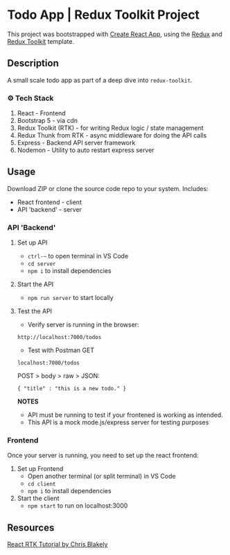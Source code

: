 # Todo App | Redux Toolkit Project

This project was bootstrapped with [Create React App](https://github.com/facebook/create-react-app), using the [Redux](https://redux.js.org/) and [Redux Toolkit](https://redux-toolkit.js.org/) template.

<!-- <p align="center">
  <img src="src/assets/rtk-screen.png" alt="RTK Todo App" width="500">
</p> -->

## Description

A small scale todo app as part of a deep dive into `redux-toolkit`.

<!-- [DEMO](https://redux-toolkit-example-blog.netlify.app/ "RTK Todo App") -->

### :gear: Tech Stack

   1. React - Frontend
   2. Bootstrap 5 - via cdn
   3. Redux Toolkit (RTK) - for writing Redux logic / state management
   4. Redux Thunk from RTK - async middleware for doing the API calls
   5. Express - Backend API server framework
   6. Nodemon - Utility to auto restart express server


## Usage
Download ZIP or clone the source code repo to your system. Includes:
   * React frontend - client
   * API 'backend' - server

### API 'Backend'

1. Set up API
     - `ctrl-~` to open terminal in VS Code
     - `cd server`
     - `npm i` to install dependencies
2. Start the API
     - `npm run server` to start locally
3. Test the API
     - Verify server is running in the browser:
     ```
     http://localhost:7000/todos
     ```
     - Test with Postman
     GET
     ```
    localhost:7000/todos
     ```
     POST > body > raw > JSON:
     ```
    { "title" : "this is a new todo." }
     ```

   **NOTES**
      - API must be running to test if your frontened is working as intended.
      - This API is a mock mode.js/express server for testing purposes

### Frontend
Once your server is running, you need to set up the react frontend:

1. Set up Frontend
     - Open another terminal (or split terminal) in VS Code
     - `cd client`
     - `npm i` to install dependencies
2. Start the client
     - `npm start` to run on localhost:3000


## Resources
[React RTK Tutorial by Chris Blakely](https://www.youtube.com/watch?v=fiesH6WU63I)